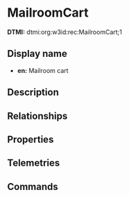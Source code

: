 # MailroomCart
**DTMI:** dtmi:org:w3id:rec:MailroomCart;1
## Display name
- **en:** Mailroom cart
## Description
## Relationships
## Properties
## Telemetries
## Commands
